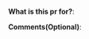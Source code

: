 <!-- Thanks for your Pull Request(PR)!

Ask KeiuskeYamashita<19yamashita15@gmail.com> for questions

 -->

**What is this pr for?**:

**Comments(Optional)**: